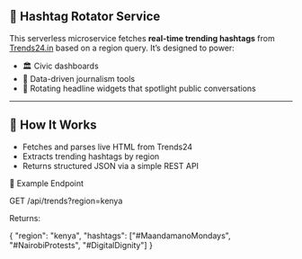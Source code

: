 ## 📡 Hashtag Rotator Service

This serverless microservice fetches **real-time trending hashtags** from [Trends24.in](https://trends24.in) based on a region query. It’s designed to power:

- 🏛️ Civic dashboards  
- 📰 Data-driven journalism tools  
- 🎯 Rotating headline widgets that spotlight public conversations  

---

## 🔧 How It Works

- Fetches and parses live HTML from Trends24
- Extracts trending hashtags by region
- Returns structured JSON via a simple REST API


🧪 Example Endpoint

GET /api/trends?region=kenya 

Returns:

{ "region": "kenya", "hashtags": ["#MaandamanoMondays", "#NairobiProtests", "#DigitalDignity"] } 
